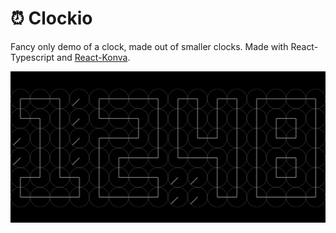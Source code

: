 # ⏰ Clockio

Fancy only demo of a clock, made out of smaller clocks. Made with React-Typescript and [React-Konva](https://konvajs.org/).

<img src="public/preview.jpg" />